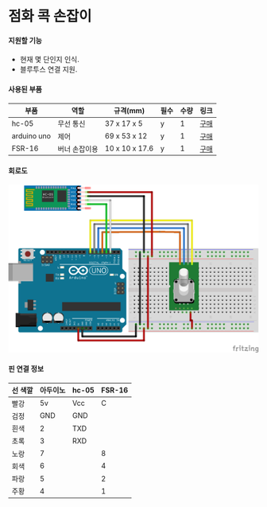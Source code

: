 # 점화 콕 손잡이

#### 지원할 기능
- 현재 몇 단인지 인식.
- 블루투스 연결 지원.

#### 사용된 부품
|부품   |역할|규격(mm)|필수|수량|링크|
|---|---|---|---|---|---|
|hc-05|무선 통신|37 x 17 x 5|y|1|[구매](https://www.coupang.com/vp/products/248838944?itemId=787322013&isAddedCart=)|
|arduino uno|제어|69 x 53 x 12|y|1|[구매](https://www.coupang.com/vp/products/84959309?itemId=964056709&isAddedCart=)|
|FSR-16|버너 손잡이용|10 x 10 x 17.6|y|1|[구매](https://www.icbanq.com/P007628094)|

#### 회로도
![img1](ignition_cock_handle_schematic.png)

#### 핀 연결 정보
|선 색깔|아두이노|hc-05|FSR-16|
|----|---|---|---|
|빨강|5v|Vcc|C|
|검정|GND|GND|    |
|흰색|2|TXD|    |
|초록|3|RXD|    |
|노랑|7|    |8|
|회색|6|    |4|
|파랑|5|    |2|
|주황|4|    |1|